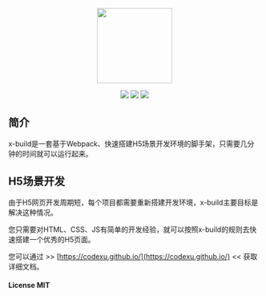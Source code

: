 <p align="center"><img src="https://ws3.sinaimg.cn/large/006tNbRwly1fwq1pr7r3sj308w06xmzr.jpg" width="150px"></p>

<p align="center">
  <img src="https://img.shields.io/jenkins/s/https/jenkins.qa.ubuntu.com/view/Precise/view/All%20Precise/job/precise-desktop-amd64_default.svg">
  <img src="https://img.shields.io/badge/npm-v4.4.9-blue.svg">
  <img src="https://img.shields.io/github/license/mashape/apistatus.svg">
</p>

## 简介

x-build是一套基于Webpack、快速搭建H5场景开发环境的脚手架，只需要几分钟的时间就可以运行起来。

## H5场景开发

由于H5网页开发周期短，每个项目都需要重新搭建开发环境，x-build主要目标是解决这种情况。

您只需要对HTML、CSS、JS有简单的开发经验，就可以按照x-build的规则去快速搭建一个优秀的H5页面。

您可以通过 >> [https://codexu.github.io/](https://codexu.github.io/) << 获取详细文档。

#### License MIT